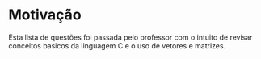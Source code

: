 # Motivação

Esta lista de questões foi passada pelo professor com o intuito de revisar conceitos basicos da linguagem C e o uso de vetores e matrizes.